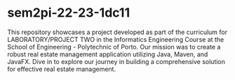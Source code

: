 # sem2pi-22-23-1dc11
This repository showcases a project developed as part of the curriculum for LABORATORY/PROJECT TWO in the Informatics Engineering Course at the School of Engineering - Polytechnic of Porto. Our mission was to create a robust real estate management application utilizing Java, Maven, and JavaFX. Dive in to explore our journey in building a comprehensive solution for effective real estate management.

